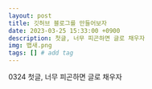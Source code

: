 ```yaml
---
layout: post
title: 깃허브 블로그를 만들어보자
date: 2023-03-25 15:33:00 +0900
description: 첫글, 너무 피곤하면 글로 채우자
img: 뱁새.png
tags: [] # add tag
---
```

0324 첫글, 너무 피곤하면 글로 채우자
